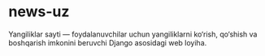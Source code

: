 # news-uz
Yangiliklar sayti — foydalanuvchilar uchun yangiliklarni ko‘rish, qo‘shish va boshqarish imkonini beruvchi Django asosidagi web loyiha.
